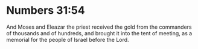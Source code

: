 # Numbers 31:54

And Moses and Eleazar the priest received the gold from the commanders of thousands and of hundreds, and brought it into the tent of meeting, as a memorial for the people of Israel before the Lord.
